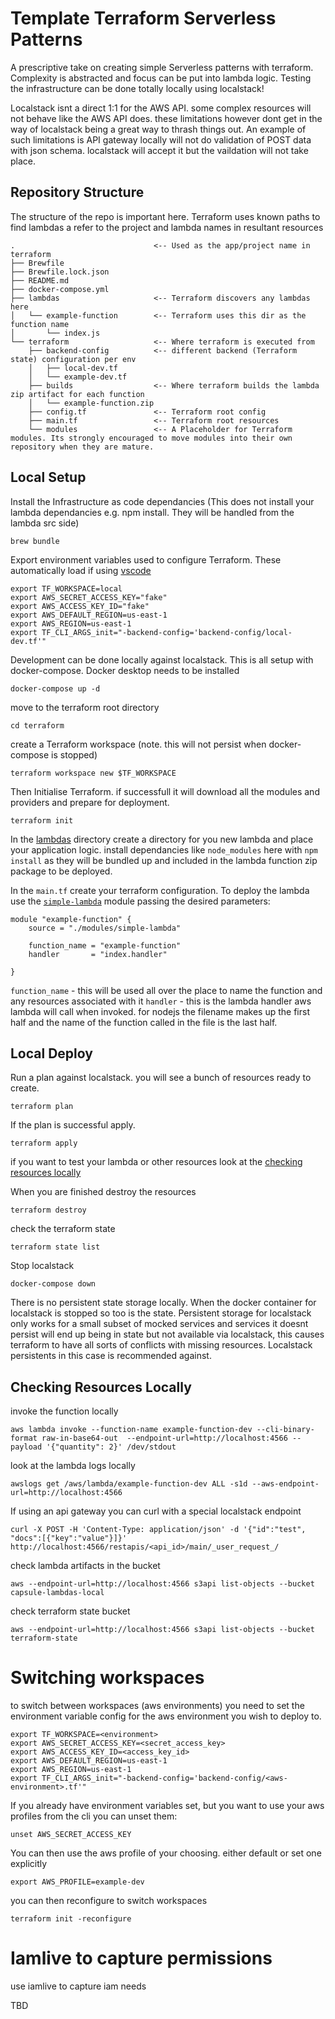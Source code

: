 # Template Terraform Serverless Patterns

A prescriptive take on creating simple Serverless patterns with terraform. Complexity is abstracted and focus can be put into lambda logic. Testing the infrastructure can be done totally locally using localstack!

Localstack isnt a direct 1:1 for the AWS API. some complex resources will not behave like the AWS API does. these limitations however dont get in the way of localstack being a great way to thrash things out. An example of such limitations is API gateway locally will not do validation of POST data with json schema. localstack will accept it but the vaildation will not take place.

## Repository Structure

The structure of the repo is important here. Terraform uses known paths to find lambdas a refer to the project and lambda names in resultant resources

```
.                               <-- Used as the app/project name in terraform
├── Brewfile
├── Brewfile.lock.json
├── README.md
├── docker-compose.yml
├── lambdas                     <-- Terraform discovers any lambdas here
│   └── example-function        <-- Terraform uses this dir as the function name
│       └── index.js
└── terraform                   <-- Where terraform is executed from
    ├── backend-config          <-- different backend (Terraform state) configuration per env
    │   ├── local-dev.tf
    │   └── example-dev.tf
    ├── builds                  <-- Where terraform builds the lambda zip artifact for each function
    │   └── example-function.zip
    ├── config.tf               <-- Terraform root config
    ├── main.tf                 <-- Terraform root resources
    └── modules                 <-- A Placeholder for Terraform modules. Its strongly encouraged to move modules into their own repository when they are mature.
```


## Local Setup

Install the Infrastructure as code dependancies (This does not install your lambda dependancies e.g. npm install. They will be handled from the lambda src side)

    brew bundle

Export environment variables used to configure Terraform. These automatically load if using [vscode](.vscode/settings.json)

    export TF_WORKSPACE=local
    export AWS_SECRET_ACCESS_KEY="fake"                         
    export AWS_ACCESS_KEY_ID="fake"
    export AWS_DEFAULT_REGION=us-east-1
    export AWS_REGION=us-east-1
    export TF_CLI_ARGS_init="-backend-config='backend-config/local-dev.tf'"

Development can be done locally against localstack. This is all setup with docker-compose. Docker desktop needs to be installed

    docker-compose up -d

move to the terraform root directory

    cd terraform

create a Terraform workspace (note. this will not persist when docker-compose is stopped)

    terraform workspace new $TF_WORKSPACE

Then Initialise Terraform. if successfull it will download all the modules and providers and prepare for deployment.

    terraform init

In the [lambdas](./lambdas) directory create a directory for you new lambda and place your application logic. install dependancies like `node_modules` here with `npm install` as they will be bundled up and included in the lambda function zip package to be deployed.

In the `main.tf` create your terraform configuration. To deploy the lambda use the [`simple-lambda`](terraform/modules/simple-lambda/README.md) module passing the desired parameters:

    module "example-function" {
        source = "./modules/simple-lambda"

        function_name = "example-function"
        handler       = "index.handler"

    }

`function_name` - this will be used all over the place to name the function and any resources associated with it
`handler` - this is the lambda handler aws lambda will call when invoked. for nodejs the filename makes up the first half and the name of the function called in the file is the last half.

## Local Deploy

Run a plan against localstack. you will see a bunch of resources ready to create.

    terraform plan

If the plan is successful apply.

    terraform apply

if you want to test your lambda or other resources look at the [checking resources locally](#checking-resources-locally)

When you are finished destroy the resources

    terraform destroy

check the terraform state

    terraform state list

Stop localstack

    docker-compose down

There is no persistent state storage locally. When the docker container for localstack is stopped so too is the state. Persistent storage for localstack only works for a small subset of mocked services and services it doesnt persist will end up being in state but not available via localstack, this causes terraform to have all sorts of conflicts with missing resources. Localstack persistents in this case is recommended against.

## Checking Resources Locally

invoke the function locally

    aws lambda invoke --function-name example-function-dev --cli-binary-format raw-in-base64-out  --endpoint-url=http://localhost:4566 --payload '{"quantity": 2}' /dev/stdout

look at the lambda logs locally

    awslogs get /aws/lambda/example-function-dev ALL -s1d --aws-endpoint-url=http://localhost:4566


If using an api gateway you can curl with a special localstack endpoint

    curl -X POST -H 'Content-Type: application/json' -d '{"id":"test", "docs":[{"key":"value"}]}' http://localhost:4566/restapis/<api_id>/main/_user_request_/

check lambda artifacts in the bucket

    aws --endpoint-url=http://localhost:4566 s3api list-objects --bucket capsule-lambdas-local

check terraform state bucket

    aws --endpoint-url=http://localhost:4566 s3api list-objects --bucket terraform-state

# Switching workspaces

to switch between workspaces (aws environments) you need to set the environment variable config for the aws environment you wish to deploy to.

    export TF_WORKSPACE=<environment>
    export AWS_SECRET_ACCESS_KEY=<secret_access_key>                       
    export AWS_ACCESS_KEY_ID=<access_key_id> 
    export AWS_DEFAULT_REGION=us-east-1
    export AWS_REGION=us-east-1
    export TF_CLI_ARGS_init="-backend-config='backend-config/<aws-environment>.tf'"

If you already have environment variables set, but you want to use your aws profiles from the cli you can unset them:

    unset AWS_SECRET_ACCESS_KEY

You can then use the aws profile of your choosing. either default or set one explicitly

    export AWS_PROFILE=example-dev

you can then reconfigure to switch workspaces

    terraform init -reconfigure

# Iamlive to capture permissions

use iamlive to capture iam needs

TBD
